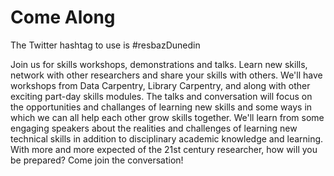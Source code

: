 # Come Along
<!--<p>Registration has opened and you can <a href='https://docs.google.com/forms/d/e/1FAIpQLSc5IVxacgAeJsJFSGYQIvVIyWIjrzzp5sDCAyWtaaQNWTLYMQ/viewform'>register here</a>!</p>
-->
<p>The Twitter hashtag to use is #resbazDunedin</p>

<p>Join us for skills workshops, demonstrations and talks. Learn new skills, network with other researchers and share your skills with others. We'll have workshops from Data Carpentry, Library Carpentry, and along with other exciting part-day skills modules.  The talks and conversation will focus on the opportunities and challanges of learning new skills and some ways in which we can all help each other grow skills together. We'll learn from some engaging speakers about the realities and challenges of learning new technical skills in addition to disciplinary academic knowledge and learning. With more and more expected of the 21st century researcher, how will you be prepared? Come join the conversation!</p>
  
 
